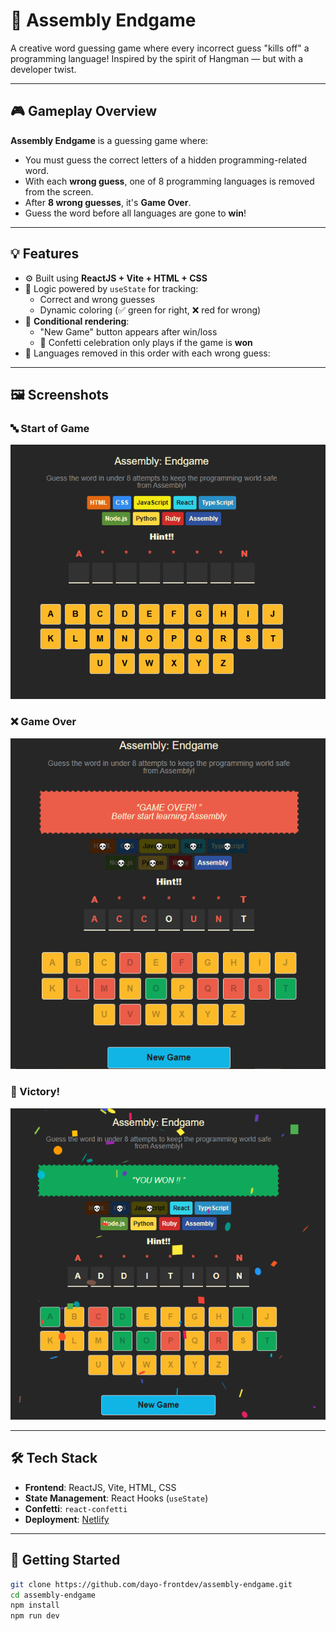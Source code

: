 # 🧠 Assembly Endgame

A creative word guessing game where every incorrect guess "kills off" a programming language! Inspired by the spirit of Hangman — but with a developer twist.

---

## 🎮 Gameplay Overview

**Assembly Endgame** is a guessing game where:

- You must guess the correct letters of a hidden programming-related word.
- With each **wrong guess**, one of 8 programming languages is removed from the screen.
- After **8 wrong guesses**, it's **Game Over**.
- Guess the word before all languages are gone to **win**!

---

## 💡 Features

- ⚙️ Built using **ReactJS + Vite + HTML + CSS**
- 🎯 Logic powered by `useState` for tracking:
  - Correct and wrong guesses
  - Dynamic coloring (✅ green for right, ❌ red for wrong)
- 🔁 **Conditional rendering**:
  - "New Game" button appears after win/loss
  - 🎉 Confetti celebration only plays if the game is **won**
- 📜 Languages removed in this order with each wrong guess:


---

## 🖼️ Screenshots

### 🔤 Start of Game
![Start of Game](public/new-assembly.png)

### ❌ Game Over
![Game Over](public/lost-assembly.png)

### 🎉 Victory!
![Win with Confetti](public/won-assembly.png)

---

## 🛠️ Tech Stack

- **Frontend**: ReactJS, Vite, HTML, CSS
- **State Management**: React Hooks (`useState`)
- **Confetti**: `react-confetti` 
- **Deployment**: [Netlify](https://www.netlify.com/)

---

## 🚀 Getting Started

```bash
git clone https://github.com/dayo-frontdev/assembly-endgame.git
cd assembly-endgame
npm install
npm run dev
